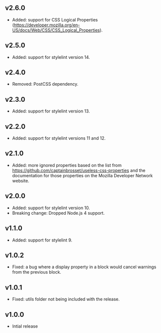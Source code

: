 ## v2.6.0

- Added: support for CSS Logical Properties (https://developer.mozilla.org/en-US/docs/Web/CSS/CSS_Logical_Properties).

## v2.5.0

- Added: support for stylelint version 14.

## v2.4.0

- Removed: PostCSS dependency.

## v2.3.0

- Added: support for stylelint version 13.

## v2.2.0

- Added: support for stylelint versions 11 and 12.

## v2.1.0

- Added: more ignored properties based on the list from https://github.com/captainbrosset/useless-css-properties and the documentation for those properties on the Mozilla Developer Network website.

## v2.0.0

- Added: support for stylelint version 10.
- Breaking change: Dropped Node.js 4 support.

## v1.1.0

- Added: support for stylelint 9.

## v1.0.2

- Fixed: a bug where a display property in a block would cancel warnings from the previous block.

## v1.0.1

- Fixed: utils folder not being included with the release.

## v1.0.0

- Intial release
